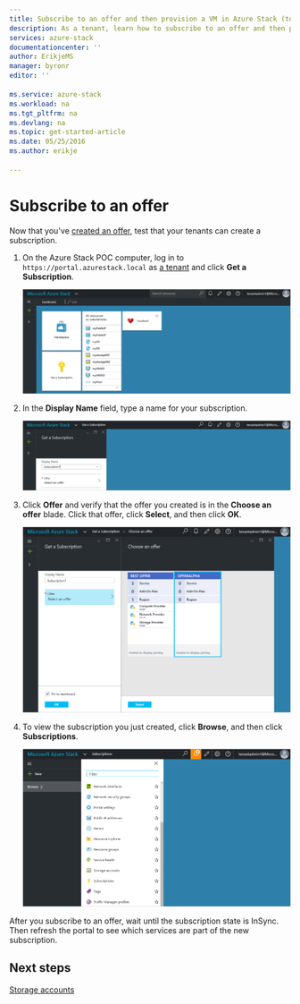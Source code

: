 ```yaml
---
title: Subscribe to an offer and then provision a VM in Azure Stack (tenant) | Microsoft Azure
description: As a tenant, learn how to subscribe to an offer and then provision a VM in Azure Stack.
services: azure-stack
documentationcenter: ''
author: ErikjeMS
manager: byronr
editor: ''

ms.service: azure-stack
ms.workload: na
ms.tgt_pltfrm: na
ms.devlang: na
ms.topic: get-started-article
ms.date: 05/25/2016
ms.author: erikje

---
```

# Subscribe to an offer
Now that you've [created an offer](azure-stack-create-offer.md), test that your tenants can  create a subscription.

1. On the Azure Stack POC computer, log in to `https://portal.azurestack.local` as [a tenant](azure-stack-connect-azure-stack.md#log-in-as-a-tenant) and click **Get a Subscription**.
   
   ![](media/azure-stack-subscribe-plan-provision-vm/image1.png)
2. In the **Display Name** field, type a name for your subscription.
   
   ![](media/azure-stack-subscribe-plan-provision-vm/image2.png)
3. Click **Offer** and verify that the offer you created is in the **Choose an offer** blade. Click that offer, click **Select**, and then click **OK**.  
   
   ![](media/azure-stack-subscribe-plan-provision-vm/image3.png)
4. To view the subscription you just created, click **Browse**, and then click **Subscriptions**.  
   
   ![](media/azure-stack-subscribe-plan-provision-vm/image4.png)

After you subscribe to an offer, wait until the subscription state is InSync. Then refresh the portal to see which services are part of the new subscription.

## Next steps
[Storage accounts](azure-stack-provision-storage-account.md)


